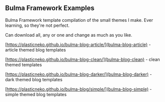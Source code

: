 ## Bulma Framework Examples

Bulma Framework template compilation of the small themes I make. Ever learning, so they're not perfect.

Can download all, any or one and change as much as you like.

[https://plasticneko.github.io/bulma-blog-article/](bulma-blog-article) - article themed blog templates

[https://plasticneko.github.io/bulma-blog-clean/](bulma-blog-clean) - clean themed templates

[https://plasticneko.github.io/bulma-blog-darker/](bulma-blog-darker) - dark themed blog templates

[https://plasticneko.github.io/bulma-blog/simple/](bulma-blog-simple) - simple themed blog templates

